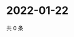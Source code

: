 # 2022-01-22

共 0 条

<!-- BEGIN WEIBO -->
<!-- 最后更新时间 Sat Jan 22 2022 22:07:27 GMT+0800 (China Standard Time) -->

<!-- END WEIBO -->
